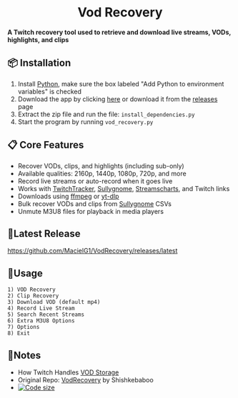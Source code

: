 <h1 align="center">Vod Recovery</h1>

**A Twitch recovery tool used to retrieve and download live streams, VODs, highlights, and clips**

## 📦 Installation

1. Install [Python](https://www.python.org/downloads/), make sure the box labeled "Add Python to environment variables" is checked
2. Download the app by clicking [here](https://github.com/MacielG1/VodRecovery/archive/refs/heads/main.zip) or download it from the [releases](https://github.com/MacielG1/VodRecovery/releases/latest) page
3. Extract the zip file and run the file: `install_dependencies.py`
4. Start the program by running `vod_recovery.py`

## 📋 Core Features

- Recover VODs, clips, and highlights (including sub-only)
- Available qualities: 2160p, 1440p, 1080p, 720p, and more
- Record live streams or auto-record when it goes live
- Works with [TwitchTracker](https://twitchtracker.com/), [Sullygnome](https://sullygnome.com/), [Streamscharts](https://streamscharts.com/), and Twitch links
- Downloads using [ffmpeg](https://ffmpeg.org/) or [yt-dlp](https://github.com/yt-dlp/yt-dlp)
- Bulk recover VODs and clips from [Sullygnome](https://sullygnome.com/) CSVs
- Unmute M3U8 files for playback in media players

## 🔖Latest Release

https://github.com/MacielG1/VodRecovery/releases/latest

## 🚀Usage

```
1) VOD Recovery
2) Clip Recovery
3) Download VOD (default mp4)
4) Record Live Stream
5) Search Recent Streams
6) Extra M3U8 Options
7) Options
8) Exit
```

## 📜Notes

- How Twitch Handles [VOD Storage](https://help.twitch.tv/s/article/video-on-demand#limit)
- Original Repo: [VodRecovery](https://github.com/ArdianaLeek/VodRecovery) by Shishkebaboo
- [![Code size](https://img.shields.io/github/languages/code-size/MacielG1/VodRecovery.svg)](https://github.com/MacielG1/VodRecovery)
